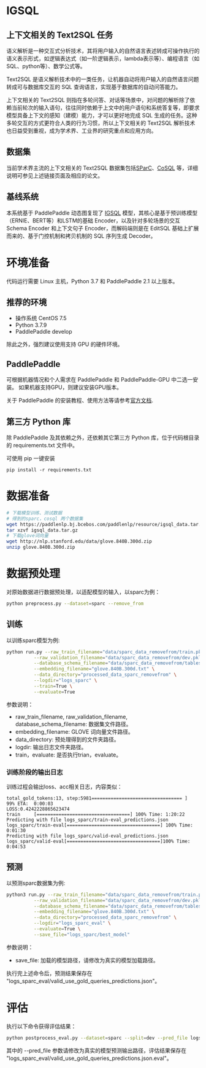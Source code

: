# IGSQL

## 上下文相关的 Text2SQL 任务

语义解析是一种交互式分析技术，其将用户输入的自然语言表述转成可操作执行的语义表示形式，如逻辑表达式（如一阶逻辑表示，lambda表示等）、编程语言（如SQL、python等）、数学公式等。

Text2SQL 是语义解析技术中的一类任务，让机器自动将用户输入的自然语言问题转成可与数据库交互的 SQL 查询语言，实现基于数据库的自动问答能力。

上下文相关的 Text2SQL 则指在多轮问答、对话等场景中，对问题的解析除了依赖当前轮次的输入语句，往往同时依赖于上文中的用户语句和系统答复等，即要求模型具备上下文的感知（建模）能力，才可以更好地完成 SQL 生成的任务。这种多轮交互的方式更符合人类的行为习惯，所以上下文相关的 Text2SQL 解析技术也日益受到重视，成为学术界、工业界的研究重点和应用方向。

## 数据集

当前学术界主流的上下文相关的 Text2SQL 数据集包括[SParC](https://yale-lily.github.io/sparc)、[CoSQL](https://yale-lily.github.io/cosql) 等，详细说明可参见上述链接页面及相应的论文。

## 基线系统
本系统基于 PaddlePaddle 动态图复现了 [IGSQL](https://github.com/headacheboy/IGSQL) 模型，其核心是基于预训练模型（ERNIE、BERT等）和LSTM的基础 Encoder，以及针对多轮场景的交互 Schema Encoder 和上下文句子 Encoder，而解码端则是在 EditSQL 基础上扩展而来的、基于门控机制和拷贝机制的 SQL 序列生成 Decoder。

# 环境准备
代码运行需要 Linux 主机，Python 3.7 和 PaddlePaddle 2.1 以上版本。

## 推荐的环境

* 操作系统 CentOS 7.5
* Python 3.7.9
* PaddlePaddle develop

除此之外，强烈建议使用支持 GPU 的硬件环境。

## PaddlePaddle

可根据机器情况和个人需求在 PaddlePaddle 和 PaddlePaddle-GPU 中二选一安装。
如果机器支持GPU，则建议安装GPU版本。

关于 PaddlePaddle 的安装教程、使用方法等请参考[官方文档](https://www.paddlepaddle.org.cn/#quick-start).

## 第三方 Python 库
除 PaddlePaddle 及其依赖之外，还依赖其它第三方 Python 库，位于代码根目录的 requirements.txt 文件中。

可使用 pip 一键安装

```pip install -r requirements.txt```

# 数据准备

```bash
# 下载模型训练、测试数据
# 得到的sparc，cosql 两个数据集
wget https://paddlenlp.bj.bcebos.com/paddlenlp/resource/igsql_data.tar.gz
tar xzvf igsql_data.tar.gz
# 下载glove词向量
wget http://nlp.stanford.edu/data/glove.840B.300d.zip
unzip glove.840B.300d.zip
```

# 数据预处理

对原始数据进行数据预处理，以适配模型的输入，以sparc为例：

```bash
python preprocess.py --dataset=sparc --remove_from
```

## 训练

以训练sparc模型为例:

```bash
python run.py --raw_train_filename="data/sparc_data_removefrom/train.pkl" \
          --raw_validation_filename="data/sparc_data_removefrom/dev.pkl" \
          --database_schema_filename="data/sparc_data_removefrom/tables.json" \
          --embedding_filename="glove.840B.300d.txt" \
          --data_directory="processed_data_sparc_removefrom" \
          --logdir="logs_sparc" \
          --train=True \
          --evaluate=True
```

参数说明：
* raw_train_filename, raw_validation_filename, database_schema_filename: 数据集文件路径。
* embedding_filename: GLOVE 词向量文件路径。
* data_directory: 预处理得到的文件夹路径。
* logdir: 输出日志文件夹路径。
* train，evaluate: 是否执行trian，evaluate。


### 训练阶段的输出日志
训练过程会输出loss、acc相关日志，内容类似：
```
total_gold_tokens:13, step:5981================================= ]  99% ETA:  0:00:03
LOSS:0.4242228865623474
train     [==================================] 100% Time: 1:20:22
Predicting with file logs_sparc/train-eval_predictions.json
logs_sparc/train-eval[==================================] 100% Time: 0:01:30
Predicting with file logs_sparc/valid-eval_predictions.json
logs_sparc/valid-eval[==================================]100% Time: 0:04:53
```

## 预测

以预测sparc数据集为例:

```bash
python3 run.py --raw_train_filename="data/sparc_data_removefrom/train.pkl" \
          --raw_validation_filename="data/sparc_data_removefrom/dev.pkl" \
          --database_schema_filename="data/sparc_data_removefrom/tables.json" \
          --embedding_filename="glove.840B.300d.txt" \
          --data_directory="processed_data_sparc_removefrom" \
          --logdir="logs_sparc_eval" \
          --evaluate=True \
          --save_file="logs_sparc/best_model"
```

参数说明：
* save_file: 加载的模型路径，请修改为真实的模型加载路径。

执行完上述命令后，预测结果保存在 "logs_sparc_eval/valid_use_gold_queries_predictions.json"。

# 评估

执行以下命令获得评估结果：

```bash
python postprocess_eval.py --dataset=sparc --split=dev --pred_file logs_sparc_eval/valid_use_gold_queries_predictions.json --remove_from
```

其中的 --pred_file 参数请修改为真实的模型预测输出路径，评估结果保存在 "logs_sparc_eval/valid_use_gold_queries_predictions.json.eval"。

